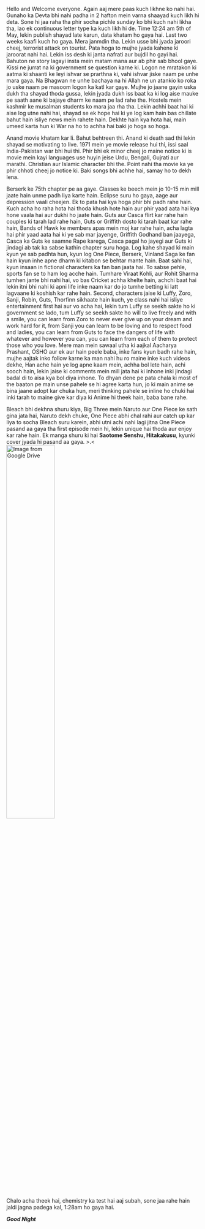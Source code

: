 Hello and Welcome everyone. Again aaj mere paas kuch likhne ko nahi hai. Gunaho ka Devta bhi nahi padha in 2 hafton mein varna shaayad kuch likh hi deta. Sone hi jaa raha tha phir socha pichle sunday ko bhi kuch nahi likha tha, lao ek continuous letter type ka kuch likh hi de. Time 12:24 am 5th of May, lekin publish shayad late karun, data khatam ho gaya hai. 
Last two weeks kaafi kuch ho gaya. Mera janmdin tha. Lekin usse bhi jyada jaroori cheej, terrorist attack on tourist. Pata hoga to mujhe jyada kahene ki jaroorat nahi hai. Lekin iss desh ki janta nafrati aur bujdil ho gayi hai. Bahuton ne story lagayi insta mein matam mana aur ab phir sab bhool gaye. Kissi ne jurrat na ki government se question karne ki. Logon ne mratakon ki aatma ki shaanti ke leyi ishvar se prarthna ki, vahi ishvar jiske naam pe unhe mara gaya. Na Bhagwan ne unhe bachaya na hi Allah ne un atankio ko roka jo uske naam pe masoom logon ka katl kar gaye. Mujhe jo jaane gayin uska dukh tha shayad thoda gussa, lekin jyada dukh iss baat ka ki log aise mauke pe saath aane ki bajaye dharm ke naam pe lad rahe the. Hostels mein kashmir ke musalman students ko mara jaa rha tha. Lekin achhi baat hai ki aise log utne nahi hai, shayad se ek hope hai ki ye log kam hain bas chillate bahut hain isliye news mein rahete hain. Dekhte hain kya hota hai, main umeed karta hun ki War na ho to achha hai baki jo hoga so hoga.  
  
Anand movie khatam kar li. Bahut behtreen thi. Anand ki death sad thi lekin shayad se motivating to live. 1971 mein ye movie release hui thi, issi saal India-Pakistan war bhi hui thi. Phir bhi ek minor cheej jo maine notice ki is movie mein kayi languages use huyin jeise Urdu, Bengali, Gujrati aur marathi. Christian aur Islamic character bhi the. Point nahi tha movie ka ye phir chhoti cheej jo notice ki.  Baki songs bhi achhe hai, samay ho to dekh lena.  
  
Berserk ke 75th chapter pe aa gaye. Classes ke beech mein jo 10-15 min mill jaate hain unme padh liya karte hain. Eclipse suru ho gaya, aage aur depression vaali cheejen. Ek to pata hai kya hoga phir bhi padh rahe hain. Kuch acha ho raha hota hai thoda khush hote hain aur phir yaad aata hai kya hone vaala hai aur dukhi ho jaate hain. Guts aur Casca flirt kar rahe hain couples ki tarah lad rahe hain, Guts or Griffith dosto ki tarah baat kar rahe hain, Bands of Hawk ke members apas mein moj kar rahe hain, acha lagta hai phir yaad aata hai ki ye sab mar jayenge, Griffith Godhand ban jaayega, Casca ka Guts ke saamne Rape karega, Casca pagal ho jayegi aur Guts ki jindagi ab tak ka sabse kathin chapter suru hoga. Log kahe shayad ki main kyun ye sab padhta hun, kyun log One Piece, Berserk, Vinland Saga ke fan hain kyun inhe apne dharm ki kitabon se behtar mante hain. Baat sahi hai, kyun insaan in fictional characters ka fan ban jaata hai. To sabse pehle, sports fan se to ham log acche hain. Tumhare Viraat Kohli, aur Rohit Sharma tumhen jante bhi nahi hai, vo bas Cricket achha khelte hain, achchi baat hai lekin itni bhi nahi ki apni life inke naam kar do jo tumhe betting ki latt lagvaane ki koshish kar rahe hain. Second, characters jaise ki Luffy, Zoro, Sanji, Robin, Guts, Thorfinn sikhaate hain kuch, ye class nahi hai isliye entertainment first hai aur vo acha hai, lekin tum Luffy se seekh sakte ho ki government se lado, tum Luffy se seekh sakte ho will to live freely and with a smile, you can learn from Zoro to never ever give up on your dream and work hard for it, from Sanji you can learn to be loving and to respect food and ladies, you can learn from Guts to face the dangers of life with whatever and however you can, you can learn from each of them to protect those who you love. Mere man mein sawaal utha ki aajkal Aacharya Prashant, OSHO aur ek aur hain peele baba, inke fans kyun badh rahe hain, mujhe aajtak inko follow karne ka man nahi hu ro maine inke kuch videos dekhe, Han ache hain ye log apne kaam mein, achha bol lete hain, achi sooch hain, lekin jaise ki comments mein mill jata hai ki inhone inki jindagi badal di to aisa kya bol diya inhone. To dhyan dene pe pata chala ki most of the baaton pe main unse pahele se hi agree karta hun, jo ki main anime se bina jaane adopt kar chuka hun, meri thinking pahele se inline ho chuki hai inki tarah to maine give kar diya ki Anime hi theek hain, baba bane rahe.  
  
Bleach bhi dekhna shuru kiya, Big Three mein Naruto aur One Piece ke sath gina jata hai, Naruto dekh chuke, One Piece abhi chal rahi aur catch up kar liya to socha Bleach suru karein, abhi utni achi nahi lagi jitna One Piece pasand aa gaya tha first episode mein hi, lekin unique hai thoda aur enjoy kar rahe hain. Ek manga shuru ki hai **Saotome Senshu, Hitakakusu**, kyunki cover jyada hi pasand aa gaya. >⁠.⁠<  
<img src="https://ia601206.us.archive.org/9/items/saotome_girl_v4/4c6c7ecd-7360-4028-8854-0a219c1531c1.jpg" alt="Image from Google Drive" width="50%">
  
Chalo acha theek hai, chemistry ka test hai aaj subah, sone jaa rahe hain jaldi jagna padega kal, 1:28am ho gaya hai.     
  
***Good Night***
